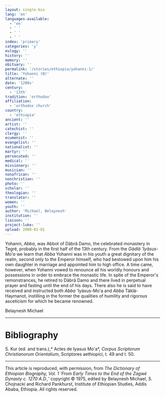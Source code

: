 ```yaml
---
layout: single-bio
lang: 'en'
languages-available:
  - 'en'
  - ' '
  - ' '
  - ' '
index: 'primary'
categories: 'y'
eulogy: ''
history: ''
memory: ''
obituary: ''
permalink: '/stories/ethiopia/yohanni-1/'
title: 'Yohanni (B)'
alternate: ''
date: '1200s'
century:
  - '13th'
tradition: 'orthodox'
affiliation:
  - 'orthodox church'
country:
  - 'ethiopia'
ancient: ''
artist: ''
catechist: ''
clergy: ''
ecumenist: ''
evangelist: ''
nationalist: ''
martyr: ''
persecuted: ''
medical: ''
missionary: ''
musician: ''
nonafrican: ''
nonchristian: ''
photo: ''
scholar: ''
theologian: ''
translator: ''
women: ''
youth: ''
author: 'Michael, Belaynesh'
institution: ''
liaison: ''
project-luke: ''
upload: 2000-01-01
---
```



Yohanni, *Abba*, was Abbot of Däbrä Damo, the celebrated monastery in Tegré, probably in the first half of the 13th century. From the *Gädlä 'Iyäsus-Mo'a* we learn that *Abba* Yohanni was in his youth a great dignitary of the realm, second only to the Emperor himself, who had bestowed upon him his own daughter in marriage and appointed him to high office. A time came, however, when Yohanni vowed to renounce all his worldly honours and possessions in order to embrace the monastic life. In spite of the Emperor's remonstrances, he retired to Däbrä Damo and there lived in perpetual prayer and fasting until the end of his days. There also he is said to have received and instructed both *Abba* 'Iyäsus-Mo'a and *Abba* Täklä-Haymanot, instilling in the former the qualities of humility and rigorous asceticism for which he became renowned.

Belaynesh Michael

---

# Bibliography

S. Kur (ed. and trans.),* Actes de Iyasus Mo'a*, *Corpus Scriptorum Christianorum Orientalium*, Scriptores aethiopici, t. 49 and t. 50.

---

This article is reproduced, with permission, from *The Dictionary of Ethiopian Biography, Vol. 1 'From Early Times to the End of the Zagwé Dynasty c. 1270 A.D.,'* copyright &copy; 1975, edited by Belaynesh Michael, S. Chojnacki and Richard Pankhurst, Institute of Ethiopian Studies, Addis Ababa, Ethiopia.  All rights reserved.